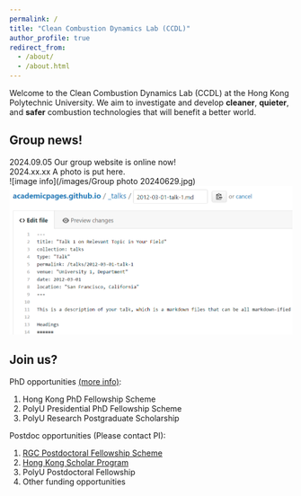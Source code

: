 ```yaml
---
permalink: /
title: "Clean Combustion Dynamics Lab (CCDL)"
author_profile: true
redirect_from: 
  - /about/
  - /about.html
---
```


Welcome to the Clean Combustion Dynamics Lab (CCDL) at the Hong Kong Polytechnic University. We aim to investigate and develop **cleaner**, **quieter**, and **safer** combustion technologies that will benefit a better world. 

Group news!
------
2024.09.05 Our group website is online now! \
2024.xx.xx A photo is put here. \
![image info](/images/Group photo 20240629.jpg)
![Editing a markdown file for a talk](/images/editing-talk.png)

Join us?
------
PhD opportunities [(more info)](https://www.polyu.edu.hk/gs/prospective-students/fellowship-scholarship-schemes/):
1. Hong Kong PhD Fellowship Scheme 
2. PolyU Presidential PhD Fellowship Scheme
3. PolyU Research Postgraduate Scholarship

Postdoc opportunities (Please contact PI):
1. [RGC Postdoctoral Fellowship Scheme](https://www.ugc.edu.hk/eng/rgc/funding_opport/pdfs/) 
2. [Hong Kong Scholar Program](https://www.hkscholars.org/)
3. PolyU Postdoctoral Fellowship
4. Other funding opportunities

